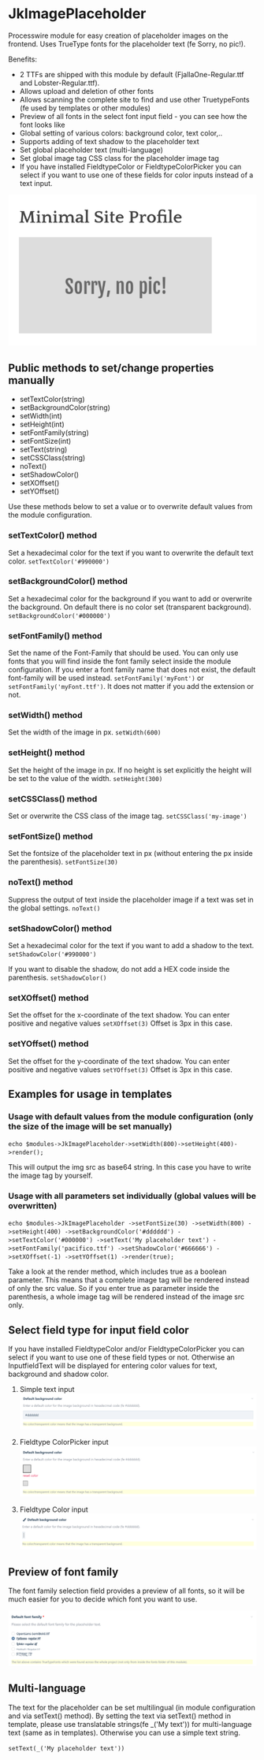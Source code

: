 # JkImagePlaceholder
Processwire module for easy creation of placeholder images on the frontend. Uses TrueType fonts for the placeholder text
(fe Sorry, no pic!).

Benefits:

- 2 TTFs are shipped with this module by default (FjallaOne-Regular.ttf and Lobster-Regular.ttf). 
- Allows upload and deletion of other fonts
- Allows scanning the complete site to find and use other TruetypeFonts (fe used by templates or other modules)
- Preview of all fonts in the select font input field - you can see how the font looks like
- Global setting of various colors: background color, text color,..
- Supports adding of text shadow to the placeholder text
- Set global placeholder text (multi-language)
- Set global image tag CSS class for the placeholder image tag
- If you have installed FieldtypeColor or FieldtypeColorPicker you can select if you want to use one of these fields for color inputs instead of a text input.

![Placeholderimage](https://raw.githubusercontent.com/juergenweb/JkImagePlaceholder/master/images/placeholderimage.jpg?raw=true)


## Public methods to set/change properties manually
- setTextColor(string)
- setBackgroundColor(string)
- setWidth(int)
- setHeight(int)
- setFontFamily(string)
- setFontSize(int)
- setText(string)
- setCSSClass(string)
- noText()
- setShadowColor()
- setXOffset()
- setYOffset()

Use these methods below to set a value or to overwrite default values from the module configuration.

### setTextColor() method

Set a hexadecimal color for the text if you want to overwrite the default text color.
`setTextColor('#990000')`

### setBackgroundColor() method

Set a hexadecimal color for the background if you want to add or overwrite the background. On default there is no color set (transparent background).
`setBackgroundColor('#000000')`

### setFontFamily() method

Set the name of the Font-Family that should be used. You can only use fonts that you will find inside the font family select inside the module configuration. If you enter a font family name that does not exist, the default font-family will be used instead.
`setFontFamily('myFont')` or `setFontFamily('myFont.ttf')`.
It does not matter if you add the extension or not.

### setWidth() method

Set the width of the image in px.
`setWidth(600)`

### setHeight() method

Set the height of the image in px. If no height is set explicitly the height will be set to the value of the width.
`setHeight(300)`

### setCSSClass() method

Set or overwrite the CSS class of the image tag.
`setCSSClass('my-image')`

### setFontSize() method

Set the fontsize of the placeholder text in px (without entering the px inside the parenthesis).
`setFontSize(30)`

### noText() method

Suppress the output of text inside the placeholder image if a text was set in the global settings.
`noText()`

### setShadowColor() method

Set a hexadecimal color for the text if you want to add a shadow to the text.
`setShadowColor('#990000')`

If you want to disable the shadow, do not add a HEX code inside the parenthesis.
`setShadowColor()`

### setXOffset() method

Set the offset for the x-coordinate of the text shadow. You can enter positive and negative values
`setXOffset(3)`
Offset is 3px in this case.

### setYOffset() method

Set the offset for the y-coordinate of the text shadow. You can enter positive and negative values
`setYOffset(3)`
Offset is 3px in this case.


## Examples for usage in templates

### Usage with default values from the module configuration (only the size of the image will be set manually)

`echo $modules->JkImagePlaceholder->setWidth(800)->setHeight(400)->render();`

This will output the img src as base64 string. In this case you have to write the image tag by yourself.

### Usage with all parameters set individually (global values will be overwritten)

`echo $modules->JkImagePlaceholder
->setFontSize(30)
->setWidth(800)
->setHeight(400)
->setBackgroundColor('#dddddd')
->setTextColor('#000000')
->setText('My placeholder text')
->setFontFamily('pacifico.ttf')
->setShadowColor('#666666')
->setXOffset(-1)
->setYOffset(1)
->render(true);`

Take a look at the render method, which includes true as a boolean parameter.
This means that a complete image tag will be rendered instead of only the src value.
So if you enter true as parameter inside the parenthesis, a whole image tag will be rendered instead of the
image src only.

## Select field type for input field color
If you have installed FieldtypeColor and/or FieldtypeColorPicker you can select if you want to use one of these field types
or not.
Otherwise an InputfieldText will be displayed for entering color values for text, background and shadow color.

1) Simple text input
![Placeholderimage](https://raw.githubusercontent.com/juergenweb/JkImagePlaceholder/master/images/text-input.jpg?raw=true)

2) Fieldtype ColorPicker input
![Placeholderimage](https://raw.githubusercontent.com/juergenweb/JkImagePlaceholder/master/images/color-picker-input.jpg?raw=true)

3) Fieldtype Color input
![Placeholderimage](https://raw.githubusercontent.com/juergenweb/JkImagePlaceholder/master/images/color-input.jpg?raw=true)

## Preview of font family

The font family selection field provides a preview of all fonts, so it will be much easier for you to decide which font
you want to use.

![Placeholderimage](https://raw.githubusercontent.com/juergenweb/JkImagePlaceholder/master/images/font-families-input.jpg?raw=true)

## Multi-language

The text for the placeholder can be set multilingual (in module configuration and via setText() method).
By setting the text via setText() method in template, please use translatable strings(fe _('My text'))
for multi-language text (same as in templates). Otherwise you can use a simple text string.

`setText(_('My placeholder text'))`
